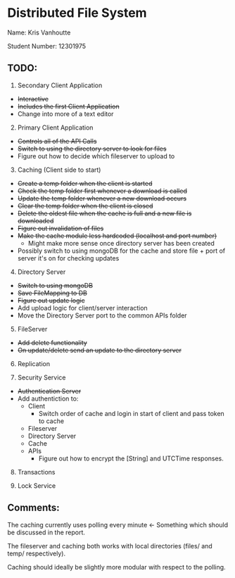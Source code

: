 # Distributed File System

Name: Kris Vanhoutte

Student Number: 12301975

## TODO:

1. Secondary Client Application

  - ~~Interactive~~
  - ~~Includes the first Client Application~~
  - Change into more of a text editor

2. Primary Client Application

  - ~~Controls all of the API Calls~~
  - ~~Switch to using the directory server to look for files~~
  - Figure out how to decide which fileserver to upload to

3. Caching (Client side to start)

  - ~~Create a temp folder when the client is started~~
  - ~~Check the temp folder first whenever a download is called~~
  - ~~Update the temp folder whenever a new download occurs~~
  - ~~Clear the temp folder when the client is closed~~
  - ~~Delete the oldest file when the cache is full and a new file is downloaded~~
  - ~~Figure out invalidation of files~~
  - ~~Make the cache module less hardcoded (localhost and port number)~~
    * Might make more sense once directory server has been created
  - Possibly switch to using mongoDB for the cache and store file + port of server it's on for checking updates

4. Directory Server

  - ~~Switch to using mongoDB~~
  - ~~Save FileMapping to DB~~
  - ~~Figure out update logic~~
  - Add upload logic for client/server interaction
  - Move the Directory Server port to the common APIs folder

5. FileServer
  - ~~Add delete functionality~~
  - ~~On update/delete send an update to the directory server~~

6. Replication

7. Security Service

  - ~~Authentication Server~~
  - Add authentiction to:
    * Client
      - Switch order of cache and login in start of client and pass token to cache
    * Fileserver
    * Directory Server
    * Cache
    * APIs
      - Figure out how to encrypt the [String] and UTCTime responses.

8. Transactions

9. Lock Service

## Comments:

The caching currently uses polling every minute <- Something which should be discussed in the report.

The fileserver and caching both works with local directories (files/ and temp/ respectively).

Caching should ideally be slightly more modular with respect to the polling.

